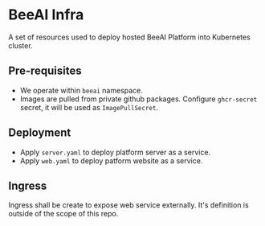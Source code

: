# BeeAI Infra

A set of resources used to deploy hosted BeeAI Platform into Kubernetes cluster.

## Pre-requisites

- We operate within `beeai` namespace.
- Images are pulled from private github packages. Configure `ghcr-secret` secret, it will be used as `ImagePullSecret`.

## Deployment

- Apply `server.yaml` to deploy platform server as a service.
- Apply `web.yaml` to deploy patform website as a service.

## Ingress

Ingress shall be create to expose web service externally. It's definition is outside of the scope of this repo.